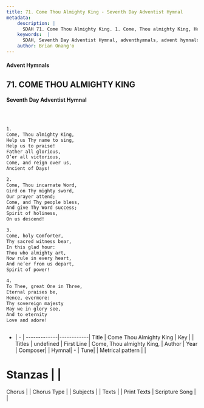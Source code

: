 ```yaml
---
title: 71. Come Thou Almighty King - Seventh Day Adventist Hymnal
metadata:
    description: |
      SDAH 71. Come Thou Almighty King. 1. Come, Thou almighty King, Help us Thy name to sing, Help us to praise! Father all glorious, O’er all victorious, Come, and reign over us, Ancient of Days!
    keywords:  |
      SDAH, Seventh Day Adventist Hymnal, adventhymnals, advent hymnals, Come Thou Almighty King, Come, Thou almighty King, 
    author: Brian Onang'o
---
```


#### Advent Hymnals
## 71. COME THOU ALMIGHTY KING
#### Seventh Day Adventist Hymnal

```txt



1.
Come, Thou almighty King,
Help us Thy name to sing,
Help us to praise!
Father all glorious,
O’er all victorious,
Come, and reign over us,
Ancient of Days!

2.
Come, Thou incarnate Word,
Gird on Thy mighty sword,
Our prayer attend;
Come, and Thy people bless,
And give Thy Word success;
Spirit of holiness,
On us descend!

3.
Come, holy Comforter,
Thy sacred witness bear,
In this glad hour:
Thou who almighty art,
Now rule in every heart,
And ne’er from us depart,
Spirit of power!

4.
To Thee, great One in Three,
Eternal praises be,
Hence, evermore:
Thy sovereign majesty
May we in glory see,
And to eternity
Love and adore!



```

- |   -  |
-------------|------------|
Title | Come Thou Almighty King |
Key |  |
Titles | undefined |
First Line | Come, Thou almighty King, |
Author | 
Year | 
Composer|  |
Hymnal|  - |
Tune|  |
Metrical pattern | |
# Stanzas |  |
Chorus |  |
Chorus Type |  |
Subjects |  |
Texts |  |
Print Texts | 
Scripture Song |  |
  
